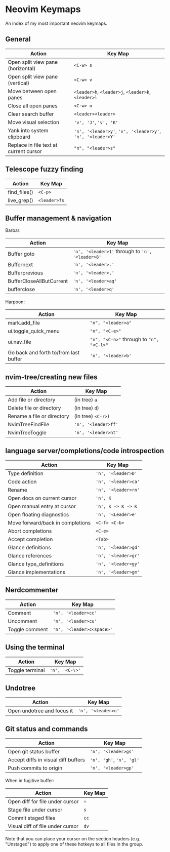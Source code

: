# Neovim Keymaps

An index of my most important neovim keymaps.

## General

| Action | Key Map |
|--------|---------|
| Open split view pane (horizontal) | `<C-w> s` |
| Open split view pane (vertical) | `<C-w> v` |
| Move between open panes | `<leader>h`, `<leader>j`, `<leader>k`, `<leader>l` |
| Close all open panes | `<C-w> o` |
| Clear search buffer | `<leader><leader>` |
| Move visual selection | `'v', 'J'`, `'v', 'K'` |
| Yank into system clipboard | `'n', '<leader>y'`, `'v', '<leader>y'`, `'n', '<leader>Y'` |
| Replace in file text at current cursor | `"n", "<leader>s"` |

## Telescope fuzzy finding

| Action | Key Map |
|--------|---------|
| find_files() | `<C-p>` |
| live_grep() | `<leader>fs` |

## Buffer management & navigation

Barbar:

| Action | Key Map |
|--------|---------|
| Buffer goto | `'n', '<leader>1'` through to `'n', '<leader>8'` |
| Buffernext | `'n', '<leader>.'` |
| Bufferprevious | `'n', '<leader>,'` |
| BufferCloseAllButCurrent | `'n', '<leader>aq'` |
| bufferclose | `'n', '<leader>q'` |

Harpoon:

| Action | Key Map |
|--------|---------|
| mark.add_file | `"n", "<leader>a"` |
| ui.toggle_quick_menu | `"n", "<C-e>"` |
| ui.nav_file | `"n", "<C-h>"` through to `"n", "<C-l>"` |
| Go back and forth to/from last buffer | `'n', '<leader>b'` |

## nvim-tree/creating new files

| Action | Key Map |
|--------|---------|
| Add file or directory | (in tree) `a` |
| Delete file or directory | (in tree) `d`) |
| Rename a file or directory | (in tree) `<C-r>`) |
| NvimTreeFindFile | `'n', '<leader>ff'` |
| NvimTreeToggle | `'n', '<leader>nt'` |

## language server/completions/code introspection

| Action | Key Map |
|--------|---------|
| Type definition | `'n', '<leader>D'` |
| Code action | `'n', '<leader>ca'` |
| Rename | `'n', '<leader>rn'` |
| Open docs on current cursor | `'n', K` |
| Open manual entry at cursor | `'n', K -> K -> K` |
| Open floating diagnostics | `'n', '<Leader>e'` |
| Move forward/back in completions | `<C-f> <C-b>` |
| Abort completions | `<C-e>` |
| Accept completion | `<Tab>` |
| Glance definitions | `'n', '<leader>gd'` |
| Glance references | `'n', '<leader>gr'` |
| Glance type_definitions | `'n', '<leader>gy'` |
| Glance implementations | `'n', '<leader>gm'` |

## Nerdcommenter

| Action | Key Map |
|--------|---------|
| Comment | `'n', '<leader>cc'` |
| Uncomment | `'n', '<leader>cu'` |
| Toggle comment | `'n', '<leader>c<space>'` |

## Using the terminal

| Action | Key Map |
|--------|---------|
| Toggle terminal | `'n', '<C-\>'` |

## Undotree

| Action | Key Map |
|--------|---------|
| Open undotree and focus it | `'n', '<leader>u'` |

## Git status and commands

| Action | Key Map |
|--------|---------|
| Open git status buffer | `'n', '<leader>gs'` |
| Accept diffs in visual diff buffers | `'n', 'gh'`, `'n', 'gl'` |
| Push commits to origin | `'n', '<leader>gp'` |

When in fugitive buffer:

| Action | Key Map |
|--------|---------|
| Open diff for file under cursor | `=` |
| Stage file under cursor | `s` |
| Commit staged files | `cc` |
| Visual diff of file under cursor | `dv` |

Note that you can place your cursor on the section headers (e.g. "Unstaged") to apply one of these hotkeys to all files in the group.

